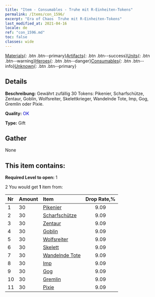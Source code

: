 ```yaml
---
title: "Item - Consumables - Truhe mit R-Einheiten-Tokens"
permalink: /Items/con_1596/
excerpt: "Era of Chaos  Truhe mit R-Einheiten-Tokens"
last_modified_at: 2021-04-16
locale: de
ref: "con_1596.md"
toc: false
classes: wide
---
```

 [Materials](/de/Items/){: .btn .btn--primary}[Artifacts](/de/Items/Artifacts/){: .btn .btn--success}[Units](/de/Items/Units/){: .btn .btn--warning}[Heroes](/de/Items/Heroes/){: .btn .btn--danger}[Consumables](/de/Items/Consumables/){: .btn .btn--info}[Unknown](/de/Items/Unknown/){: .btn .btn--primary}

## Details
 **Beschreibung:** Gewährt zufällig 30 Tokens: Pikenier, Scharfschütze, Zentaur, Goblin, Wolfsreiter, Skelettkrieger, Wandelnde Tote, Imp, Gog, Gremlin oder Pixie.

 **Quality:** <span style="color: #0000CD">OK</span>

 **Type:** Gift

## Gather

  None

## This item contains:

 **Required Level to open:** 1

 2 You would get **1** item  from:

  | Nr | Amount |     Item    | Drop Rate,% |
  |:---|:-------|:------------|:---------:|
  | 1 | 30 | [Pikenier](/de/Items/unt_190/) | 9.09 | 
  | 2 | 30 | [Scharfschütze](/de/Items/unt_191/) | 9.09 | 
  | 3 | 30 | [Zentaur](/de/Items/unt_199/) | 9.09 | 
  | 4 | 30 | [Goblin](/de/Items/unt_217/) | 9.09 | 
  | 5 | 30 | [Wolfsreiter](/de/Items/unt_218/) | 9.09 | 
  | 6 | 30 | [Skelett](/de/Items/unt_208/) | 9.09 | 
  | 7 | 30 | [Wandelnde Tote](/de/Items/unt_209/) | 9.09 | 
  | 8 | 30 | [Imp](/de/Items/unt_226/) | 9.09 | 
  | 9 | 30 | [Gog](/de/Items/unt_227/) | 9.09 | 
  | 10 | 30 | [Gremlin](/de/Items/unt_235/) | 9.09 | 
  | 11 | 30 | [Pixie](/de/Items/unt_262/) | 9.09 | 
